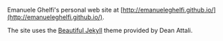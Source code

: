 Emanuele Ghelfi's personal web site at [http://emanueleghelfi.github.io/](http://emanueleghelfi.github.io/).

The site uses the [Beautiful Jekyll](http://deanattali.com/beautiful-jekyll) theme provided by Dean Attali.
